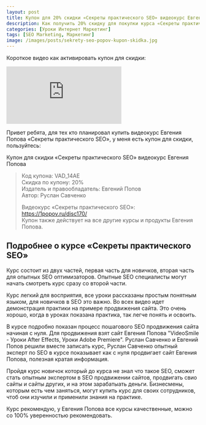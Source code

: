 ```yaml
---
layout: post
title: Купон для 20% скидки «Секреты практического SEO» видеокурс Евгения Попова
description: Как получить 20% скидку для покупки курса «Секреты практического SEO»
categories: [Уроки Интернет Маркетинг]
tags: [SEO Marketing, Маркетинг]
image: /images/posts/sekrety-seo-popov-kupon-skidka.jpg
---
```

Короткое видео как активировать купон для скидки:
<div class="yt-video-container-1">
    <iframe src="https://www.youtube.com/embed/AqVM4B6EEcg?rel=0" frameborder="0" allowfullscreen></iframe>
</div>

Привет ребята, для тех кто планировал купить видеокурс Евгения Попова «Секреты практического SEO», у меня есть купон для скидки, пользуйтесь:

Купон для скидки «Секреты практического SEO» видеокурс Евгения Попова  
<blockquote>
Код купона: VAD_14AE <br>
Скидка по купону: 20% <br>
Издатель и правообладатель: Евгений Попов <br>
Автор: Руслан Савченко <br>

Видеокурс «Секреты практического SEO»:  <br>
https://1popov.ru/disc170/  <br>
Купон также действует на все другие курсы и продукты Евгения Попова.
</blockquote>

<h2>Подробнее о курсе «Секреты практического SEO» </h2>

Курс состоит из двух частей, первая часть для новичков, вторая часть для опытных SEO оптимизаторов. Опытные SEO специалисты могут начать смотреть курс сразу со второй части.

Курс легкий для восприятия, все уроки рассказаны простым понятным языком, для новичков в SEO это важно. Во всех видео идет демонстрация практики на примере продвижения сайта. Это очень хорошо, когда в уроках показана практика, так легче понять и освоить.

В курсе подробно показан процесс пошагового SEO продвижения сайта начиная с нуля. Для продвижения взят сайт Евгения Попова "VideoSmile - Уроки After Effects, Уроки Adobe Premiere". Руслан Савченко и Евгений Попов решили вместе записать курс, Руслан Савченко опытный эксперт по SEO в курсе показывает как с нуля продвигает сайт Евгения Попова, полезная кратая информация.

Пройдя курс новичок который до курса не знал что такое SEO, сможет стать опытным экспертом в SEO продвижении сайтов, продвигать свио сайты и сайты других, и на этом зарабатыать деньги. Бизнесмены, которым есть чем заняться, могут купить курс для своих сотрудников, чтоб они изучили и применили знания на практике.

Курс рекомендую, у Евгения Попова все курсы качественные, можно со 100% уверенностью рекомендовать.
